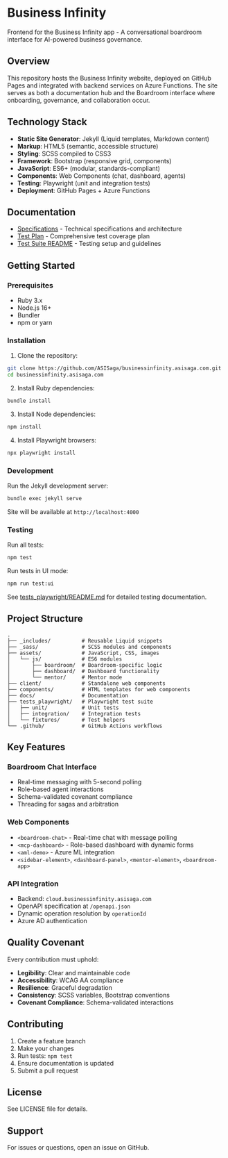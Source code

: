 # Business Infinity

Frontend for the Business Infinity app - A conversational boardroom interface for AI-powered business governance.

## Overview

This repository hosts the Business Infinity website, deployed on GitHub Pages and integrated with backend services on Azure Functions. The site serves as both a documentation hub and the Boardroom interface where onboarding, governance, and collaboration occur.

## Technology Stack

- **Static Site Generator**: Jekyll (Liquid templates, Markdown content)
- **Markup**: HTML5 (semantic, accessible structure)
- **Styling**: SCSS compiled to CSS3
- **Framework**: Bootstrap (responsive grid, components)
- **JavaScript**: ES6+ (modular, standards-compliant)
- **Components**: Web Components (chat, dashboard, agents)
- **Testing**: Playwright (unit and integration tests)
- **Deployment**: GitHub Pages + Azure Functions

## Documentation

- [Specifications](docs/specifications.md) - Technical specifications and architecture
- [Test Plan](docs/test-plan.md) - Comprehensive test coverage plan
- [Test Suite README](tests_playwright/README.md) - Testing setup and guidelines

## Getting Started

### Prerequisites

- Ruby 3.x
- Node.js 16+
- Bundler
- npm or yarn

### Installation

1. Clone the repository:
```bash
git clone https://github.com/ASISaga/businessinfinity.asisaga.com.git
cd businessinfinity.asisaga.com
```

2. Install Ruby dependencies:
```bash
bundle install
```

3. Install Node dependencies:
```bash
npm install
```

4. Install Playwright browsers:
```bash
npx playwright install
```

### Development

Run the Jekyll development server:
```bash
bundle exec jekyll serve
```

Site will be available at `http://localhost:4000`

### Testing

Run all tests:
```bash
npm test
```

Run tests in UI mode:
```bash
npm run test:ui
```

See [tests_playwright/README.md](tests_playwright/README.md) for detailed testing documentation.

## Project Structure

```
.
├── _includes/          # Reusable Liquid snippets
├── _sass/              # SCSS modules and components
├── assets/             # JavaScript, CSS, images
│   └── js/             # ES6 modules
│       ├── boardroom/  # Boardroom-specific logic
│       ├── dashboard/  # Dashboard functionality
│       └── mentor/     # Mentor mode
├── client/             # Standalone web components
├── components/         # HTML templates for web components
├── docs/               # Documentation
├── tests_playwright/   # Playwright test suite
│   ├── unit/           # Unit tests
│   ├── integration/    # Integration tests
│   └── fixtures/       # Test helpers
└── .github/            # GitHub Actions workflows
```

## Key Features

### Boardroom Chat Interface
- Real-time messaging with 5-second polling
- Role-based agent interactions
- Schema-validated covenant compliance
- Threading for sagas and arbitration

### Web Components
- `<boardroom-chat>` - Real-time chat with message polling
- `<mcp-dashboard>` - Role-based dashboard with dynamic forms
- `<aml-demo>` - Azure ML integration
- `<sidebar-element>`, `<dashboard-panel>`, `<mentor-element>`, `<boardroom-app>`

### API Integration
- Backend: `cloud.businessinfinity.asisaga.com`
- OpenAPI specification at `/openapi.json`
- Dynamic operation resolution by `operationId`
- Azure AD authentication

## Quality Covenant

Every contribution must uphold:
- **Legibility**: Clear and maintainable code
- **Accessibility**: WCAG AA compliance
- **Resilience**: Graceful degradation
- **Consistency**: SCSS variables, Bootstrap conventions
- **Covenant Compliance**: Schema-validated interactions

## Contributing

1. Create a feature branch
2. Make your changes
3. Run tests: `npm test`
4. Ensure documentation is updated
5. Submit a pull request

## License

See LICENSE file for details.

## Support

For issues or questions, open an issue on GitHub.